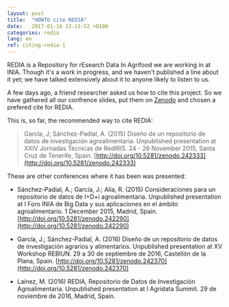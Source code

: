 ```yaml
---
layout: post
title:  "HOWTO cite REDIA"
date:   2017-01-16 13:11:52 +0100
categories: redia
lang: en
ref: citing-redia-1
---
```


REDIA is a Repository for rEsearch Data In Agrifood we are working in at INIA. Though it's a work in progress, and we haven't published a line about it yet; we have talked extensively about it to anyone likely to listen to us.

A few days ago, a friend researcher asked us how to cite this project. So we have gathered all our confrence slides, put them on [Zenodo](http://zenodo.org) and chosen a prefered cite for REDIA.

This is, so far, the recommended way to cite REDIA:

> García, J; Sánchez-Padial, A. (2015) Diseño de un repositorio de datos de investigación agroalimentaria. Unpublished presentation at XXIV Jornadas Técnicas de RedIRIS. 24 - 26 November 2015, Santa Cruz de Tenerife, Spain. [http://doi.org/10.5281/zenodo.242333](http://doi.org/10.5281/zenodo.242333)

These are other conferences where it has been was presented:
* Sánchez-Padial, A.; García, J.; Alía, R. (2015) Consideraciones para un repositorio de datos de I+D+i agroalimentaria. Unpublished presentation at I Foro INIA de Big Data y sus aplicaciones en el ámbito agroalimentario. 1 December 2015, Madrid, Spain. [http://doi.org/10.5281/zenodo.242290](http://doi.org/10.5281/zenodo.242290)  

* García, J.; Sánchez-Padial, A. (2016) Diseño de un repositorio de datos de investigación agrarios y alimentarios. Unpublished presentation at XV Workshop REBIUN. 29 a 30 de septiembre de 2016, Castellón de la Plana, Spain. [http://doi.org/10.5281/zenodo.242370](http://doi.org/10.5281/zenodo.242370)

* Laínez, M. (2016)  REDIA, Repositorio de Datos de Investigación Agroalimentaria. Unpublished presentation at I Agridata Summit. 29 de noviembre de 2016, Madrid, Spain.
